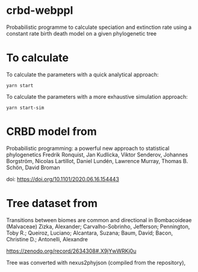 # crbd-webppl
Probabilistic programme to calculate speciation and extinction rate using a constant rate birth death model on a given phylogenetic tree

# To calculate
To calculate the parameters with a quick analytical approach:
```
yarn start
```

To calculate the parameters with a more exhaustive simulation approach:
```
yarn start-sim
```

# CRBD model from
Probabilistic programming: a powerful new approach to statistical phylogenetics
 Fredrik Ronquist, Jan Kudlicka, Viktor Senderov, Johannes Borgström, Nicolas Lartillot, Daniel Lundén, Lawrence Murray, Thomas B. Schön, David Broman

doi: https://doi.org/10.1101/2020.06.16.154443

# Tree dataset from
Transitions between biomes are common and directional in Bombacoideae (Malvaceae)
 Zizka, Alexander;  Carvalho-Sobrinho, Jefferson;  Pennington, Toby R.; Queiroz, Luciano; Alcantara, Suzana; Baum, David;  Bacon, Christine D.;  Antonelli, Alexandre

https://zenodo.org/record/2634308#.X9jYwWRKj0u

Tree was converted with nexus2phyjson (compiled from the repository)‚